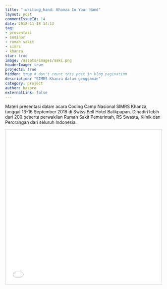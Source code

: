 ```yaml
---
title: ":writing_hand: Khanza In Your Hand"
layout: post
commentIssueId: 14 
date: 2018-11-18 14:13
tag:
- presentasi
- seminar
- rumah sakit
- simrs
- khanza
star: true
image: /assets/images/aski.png
headerImage: true
projects: true
hidden: true # don't count this post in blog pagination
description: "SIMRS Khanza dalam genggaman"
category: project
author: basoro
externalLink: false
---
```


Materi presentasi dalam acara Coding Camp Nasional SIMRS Khanza, tanggal 13-16 September 2018 di Swiss Bell Hotel Balikpapan. Dihadiri lebih dari 200 peserta perwakilan Rumah Sakit Pemerintah, RS Swasta, Klinik dan Perorangan dari seluruh Indonesia.

<iframe src="//basoro.id/khanza-dalam-genggaman/index.html" width="800" height="500" frameborder="0" marginwidth="0" marginheight="0" scrolling="no" style="border:1px solid #CCC; border-width:1px; margin-bottom:5px; max-width: 100%;" allowfullscreen> </iframe>

